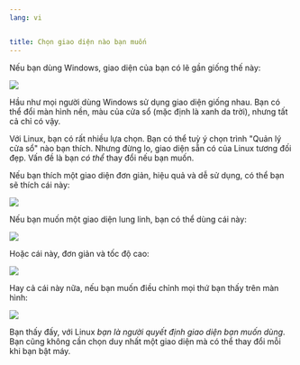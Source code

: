 ```yaml
---
lang: vi


title: Chọn giao diện nào bạn muốn
---
```


Nếu bạn dùng Windows, giao diện của bạn có lẽ gần giống thế này:

<img src="Images/windows_vista.jpg" />

Hầu như mọi người dùng Windows sử dụng giao diện giống nhau. Bạn có thể đổi màn hình nền, 
màu của cửa sổ (mặc định là xanh da trời), nhưng tất cả chỉ có vậy.

Với Linux, bạn có rất nhiều lựa chọn. Bạn có thể tuỳ ý chọn trình "Quản lý cửa sổ" nào 
bạn thích. Nhưng đừng lo, giao diện sẵn có của Linux tương đối đẹp. Vấn đề là bạn 
<i>có thể</i> thay đổi nếu bạn muốn.

Nếu bạn thích một giao diện đơn giản, hiệu quả và dễ sử dụng, có thể bạn sẽ thích cái này:

<img src="Images/ubuntu.jpg"/>

Nếu bạn muốn một giao diện lung linh, bạn có thể dùng cái này:

<img src="Images/kde.png" />

Hoặc cái này, đơn giản và tốc độ cao:

<img src="Images/xfce.jpg" />

Hay cả cái này nữa, nếu bạn muốn điều chỉnh mọi thứ bạn thấy trên màn hình:

<img src="Images/wm.jpg" />

Bạn thấy đấy, với Linux <i>bạn là người quyết định giao diện bạn muốn dùng</i>. Bạn 
cũng không cần chọn duy nhất một giao diện mà có thể thay đổi mỗi khi bạn bật máy.




